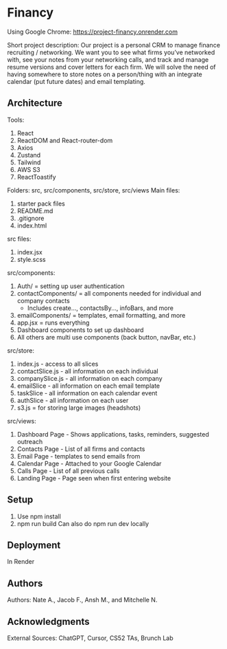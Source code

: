 # Financy

Using Google Chrome:
https://project-financy.onrender.com

Short project description:
Our project is a personal CRM to manage finance recruiting / networking. We want you to see what firms you’ve networked with, see your notes from your networking calls, and track and manage resume versions and cover letters for each firm. We will solve the need of having somewhere to store notes on a person/thing with an integrate calendar (put future dates) and email templating.


## Architecture

Tools:
1) React
2) ReactDOM and React-router-dom
3) Axios
4) Zustand
5) Tailwind
6) AWS S3
7) ReactToastify

Folders: src, src/components, src/store, src/views
Main files: 
1) starter pack files
2) README.md
3) .gitignore
4) index.html

src files:
1) index.jsx
2) style.scss

src/components:
1) Auth/ = setting up user authentication
2) contactComponents/ = all components needed for individual and company contacts
    - Includes create..., contactsBy..., infoBars, and more
3) emailComponents/ = templates, email formatting, and more
4) app.jsx = runs everything
5) Dashboard components to set up dashboard
6) All others are multi use components (back button, navBar, etc.)

src/store:
1) index.js - access to all slices
2) contactSlice.js - all information on each individual
3) companySlice.js - all information on each company
4) emailSlice - all information on each email template
5) taskSlice - all information on each calendar event
6) authSlice - all information on each user
7) s3.js = for storing large images (headshots)

src/views:
1) Dashboard Page - Shows applications, tasks, reminders, suggested outreach
2) Contacts Page - List of all firms and contacts
3) Email Page - templates to send emails from
4) Calendar Page - Attached to your Google Calendar
5) Calls Page - List of all previous calls
6) Landing Page - Page seen when first entering website

## Setup

1) Use npm install
2) npm run build
Can also do npm run dev locally

## Deployment
In Render

## Authors

Authors: Nate A., Jacob F., Ansh M., and Mitchelle N.

## Acknowledgments
External Sources: ChatGPT, Cursor, CS52 TAs, Brunch Lab
